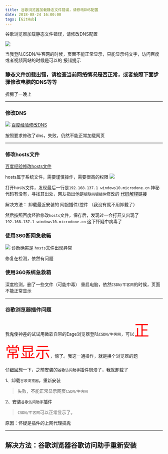 ```yaml
---
title: 谷歌浏览器加载静态文件错误，请修改DNS配置
date: 2018-08-24 16:00:00
tags: [GitHub]
---
```

谷歌浏览器加载静态文件错误，请修改DNS配置
<!--more-->

![](https://img-blog.nos-eastchina1.126.net/niuke_error.png)

当我登陆CSDN/牛客网的时候，页面不能正常显示，只能显示纯文字，访问百度或者视频网站的时候是可以的
报错提示<h3>静态文件加载出错，请检查当前网络情况是否正常，或者按照下面步骤修改电脑的DNS等等</h3>
折腾了一晚上

---
### 修改DNS
![](https://img-blog.nos-eastchina1.126.net/changedns1.png)
[百度经验修改DNS](https://jingyan.baidu.com/article/2fb0ba40833b0a00f2ec5f28.html)


按照要求修改了dns，失败，仍然不能正常加载网页

---
### 修改hosts文件
[百度经验修改hosts文件](http://jingyan.baidu.com/article/425e69e6e479a2be15fc16e1.html?allowHTTP=1)

hosts属于系统文件，需要谨慎操作，需要很高的权限
![](https://img-blog.nos-eastchina1.126.net/hosts_error.png)


打开hosts文件，发现最后一行是`192.168.137.1 windows10.microdone.cn`
神秘代码有没有，寻找其出处，网友指出他是`银联网银插件`修改的
[代码解释链接](https://www.v2ex.com/t/273757)

解决方法：
卸载最近安装的 网银插件/控件
（我没有就不用卸载了）


然后按照百度经验修改`hosts`文件，保存后，发现过一会打开又出现了`192.168.137.1 windows10.microdone.cn`
这下怀疑中病毒了

### 使用360断网急救箱
![](https://img-blog.nos-eastchina1.126.net/360duanwnag.png)
诊断确实是 `hosts`文件出现异常

修复在检测，依然有问题

### 使用360系统急救箱
深度检测，删了一些文件（可能中毒）
重启电脑，依然`CSDN/牛客网`的时候，页面不能正常显示

---
### 谷歌浏览器插件问题

我鬼使神差的试试用微软自带的Eage浏览器登陆`CSDN/牛客网`，可以<font color=red size="10">正常显示</font>，惊了。我这一通操作，就是换个浏览器的题

仔细回想一下，之前安装的`谷歌访问助手`插件崩溃了，我就卸载了

1、卸载`谷歌浏览器`，重新安装
>失败，不能正常显示网页`CSDN/牛客网`

2、安装`谷歌访问助手`插件
>`CSDN/牛客网`可以正常显示了。

原因：怀疑是插件的上网代理搞鬼

---
## 解决方法：谷歌浏览器谷歌访问助手重新安装









